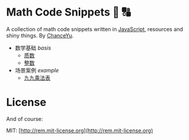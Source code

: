 # Math Code Snippets :1234: :capital_abcd:
A collection of math code snippets written in [JavaScript](https://developer.mozilla.org/en-US/docs/Web/JavaScript), resources and shiny things. By [ChanceYu](http://yzq.ren).


* 数学基础  *basis*
    * [质数](basis/01_prime-number.md)
    * [整数](basis/02_integer.md)
* 场景案例  *example*
    * [九九乘法表](example/01_multiplication-table.md)

# License
And of course:

MIT: [http://rem.mit-license.org](http://rem.mit-license.org)